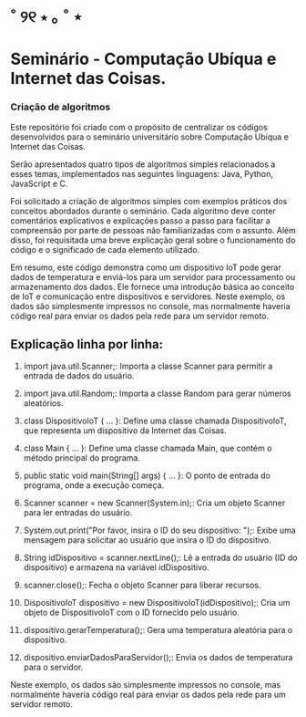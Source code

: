 # ˚ ୨୧ ⋆ ｡ ˚ ⋆

# Seminário - Computação Ubíqua e Internet das Coisas.

### Criação de algoritmos

Este repositório foi criado com o propósito de centralizar os códigos desenvolvidos para o seminário universitário sobre Computação Ubíqua e Internet das Coisas.

Serão apresentados quatro tipos de algoritmos simples relacionados a esses temas, implementados nas seguintes linguagens: Java, Python, JavaScript e C.

Foi solicitado a criação de algoritmos simples com exemplos práticos dos conceitos abordados durante o seminário. Cada algoritmo deve conter comentários explicativos e explicações passo a passo para facilitar a compreensão por parte de pessoas não familiarizadas com o assunto. Além disso, foi requisitada uma breve explicação geral sobre o funcionamento do código e o significado de cada elemento utilizado.

Em resumo, este código demonstra como um dispositivo IoT pode gerar dados de temperatura e enviá-los para um servidor para processamento ou armazenamento dos dados. Ele fornece uma introdução básica ao conceito de IoT e comunicação entre dispositivos e servidores. Neste exemplo, os dados são simplesmente impressos no console, mas normalmente haveria código real para enviar os dados pela rede para um servidor remoto.

## Explicação linha por linha:

1. import java.util.Scanner;: Importa a classe Scanner para permitir a entrada de dados do usuário.

2. import java.util.Random;: Importa a classe Random para gerar números aleatórios.

3. class DispositivoIoT { ... }: Define uma classe chamada DispositivoIoT, que representa um dispositivo da Internet das Coisas.

4. class Main { ... }: Define uma classe chamada Main, que contém o método principal do programa.

5. public static void main(String[] args) { ... }: O ponto de entrada do programa, onde a execução começa.

6. Scanner scanner = new Scanner(System.in);: Cria um objeto Scanner para ler entradas do usuário.

7. System.out.print("Por favor, insira o ID do seu dispositivo: ");: Exibe uma mensagem para solicitar ao usuário que insira o ID do dispositivo.

8. String idDispositivo = scanner.nextLine();: Lê a entrada do usuário (ID do dispositivo) e armazena na variável idDispositivo.

9. scanner.close();: Fecha o objeto Scanner para liberar recursos.

10. DispositivoIoT dispositivo = new DispositivoIoT(idDispositivo);: Cria um objeto de DispositivoIoT com o ID fornecido pelo usuário.

11. dispositivo.gerarTemperatura();: Gera uma temperatura aleatória para o dispositivo.

12. dispositivo.enviarDadosParaServidor();: Envia os dados de temperatura para o servidor.

Neste exemplo, os dados são simplesmente impressos no console, mas normalmente haveria código real para enviar os dados pela rede para um servidor remoto.